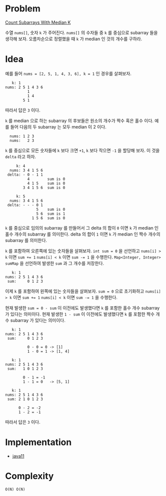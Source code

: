 # Problem

[Count Subarrays With Median K](https://leetcode.com/problems/count-subarrays-with-median-k/)

수열 `nums[]`, 숫자 `k` 가 주어진다. `nums[]` 의 수자들 중 `k` 를
중심으로 subarray 들을 생각해 보자. 오름차순으로 정렬했을 때 `k` 가
median 인 것의 개수를 구하라.

# Idea

예를 들어 `nums = [2, 5, 1, 4, 3, 6], k = 1` 인 경우를 살펴보자.

```
   k: 1
nums: 2 5 1 4 3 6
          1
          1 4
        5 1
```

따라서 답은 `3` 이다.

`k` 를 median 으로 하는 subarray 의 후보들은 원소의 개수가 짝수 혹은
홀수 이다.  예를 들어 다음의 두 subarray 는 모두 median 이 2 이다.

```
  nums: 1 2 3
  nums:   2 3
```

`k` 를 중심으로 모든 숫자들에 `k` 보다 크면 `+1`, `k` 보다 작으면 `-1`
을 할당해 보자. 이 것을 `delta` 라고 하자.

```
     k: 4
  nums: 3 4 1 5 6
 delta: - 0 - 1 1
          4        sum is 0
          4 1 5    sum is 0
        3 4 1 5 6  sum is 0

     k: 5
  nums: 3 4 1 5 6
 delta: - - - 0 1
              5    sum is 0
              5 6  sum is 1
            1 5 6  sum is 0 
```

`k` 를 중심으로 임의의 subarray 를 만들어서 그 delta 의 합이 `0` 이면
`k` 가 median 인 홀수 개수의 subarray 를 의미한다. delta 의 합이 `1`
이면 `k` 가 median 인 짝수 개수의 subarray 를 의미한다.

`k` 를 포함하여 오른쪽에 있는 숫자들을 살펴보자. `int sum = 0` 을
선언하고 `nums[i] > k` 이면 `sum += 1` `nums[i] < k` 이면 `sum -= 1`
을 수행한다. `Map<Integer, Integer> sumMap` 을 선언하여 발생한 `sum`
과 그 개수를 저장한다.

```
   k: 1
nums: 2 5 1 4 3 6
 sum:     0 1 2 3
```

이제 `k` 를 포함하여 왼쪽에 있는 숫자들을 살펴보자. `sum = 0` 으로
초기화하고 `nums[i] > k` 이면 `sum += 1` `nums[i] < k` 이면 `sum -= 1`
을 수행한다.

현재 발생한 `sum = 0 - sum` 이 이전에도 발생했다면 `k` 를 포함한 홀수
개수 subarray 가 있다는 의미이다. 현재 발생한 `1 - sum` 이 이전에도
발생했다면 `k` 를 포함한 짝수 개수 subarray 가 있다는 의미이다.

```
   k: 1
nums: 2 5 1 4 3 6
 sum:     0 1 2 3
          
          0 - 0 = 0 -> [1]
          1 - 0 = 1 -> [1, 4]

   k: 1
nums: 2 5 1 4 3 6
 sum:   1 0 1 2 3
          
        0 - 1 = -1
        1 - 1 = 0   -> [5, 1]

   k: 1
nums: 2 5 1 4 3 6
 sum: 2 1 0 1 2 3
          
      0 - 2 = -2
      1 - 2 = -1
```

따라서 답은 `3` 이다.
 
# Implementation

* [java11](MainApp.java)

# Complexity

```
O(N) O(N)
```
